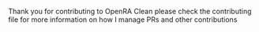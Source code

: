 Thank you for contributing to OpenRA Clean please check the contributing file for more information on how I manage PRs and other contributions
